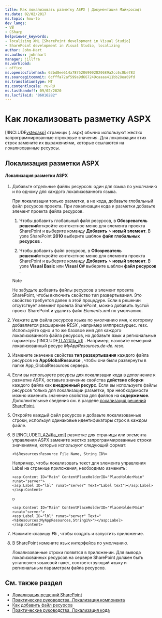 ```yaml
---
title: Как локализовать разметку ASPX | Документация Майкрософт
ms.date: 02/02/2017
ms.topic: how-to
dev_langs:
- VB
- CSharp
helpviewer_keywords:
- localizing XML [SharePoint development in Visual Studio]
- SharePoint development in Visual Studio, localizing
author: John-Hart
ms.author: johnhart
manager: jillfra
ms.workload:
- office
ms.openlocfilehash: 63bd8ee614a78752069002820689a2cc6c0be783
ms.sourcegitcommit: 6cfffa72af599a9d667249caaaa411bb28ea69fd
ms.translationtype: MT
ms.contentlocale: ru-RU
ms.lasthandoff: 09/02/2020
ms.locfileid: "86016282"
---
```

# <a name="how-to-localize-aspx-markup"></a>Как локализовать разметку ASPX
  [!INCLUDE[vstecasp](../sharepoint/includes/vstecasp-md.md)] страницы (. aspx) обычно используют жестко запрограммированные строковые значения. Для локализации этих строк замените их выражениями, которые ссылаются на локализованные ресурсы.

## <a name="localize-aspx-markup"></a>Локализация разметки ASPX

#### <a name="to-localize-aspx-markup"></a>Локализация разметки ASPX

1. Добавьте отдельные файлы ресурсов: один для языка по умолчанию и по одному для каждого локализованного языка.

     При локализации только разметки, а не кода, добавьте глобальный файл ресурсов проекта. При локализации кода и разметки добавьте элемент проекта файла ресурсов.

    1. Чтобы добавить глобальный файл ресурсов, в **Обозреватель решений**откройте контекстное меню для элемента проекта SharePoint и выберите команду **Добавить**  >  **новый элемент**. В узле SharePoint **2010** выберите шаблон **файл глобальных ресурсов** .

    2. Чтобы добавить файл ресурсов, в **Обозреватель решений**откройте контекстное меню для элемента проекта SharePoint и выберите команду **Добавить**  >  **новый элемент**. В узле **Visual Basic** или **Visual C#** выберите шаблон **файл ресурсов** .

    > [!NOTE]
    > Не забудьте добавить файлы ресурсов в элемент проекта SharePoint, чтобы включить свойство тип развертывания. Это свойство требуется далее в этой процедуре. Если в решении отсутствует элемент проекта SharePoint, можно добавить пустой проект SharePoint и удалить файл *Elements.xml* по умолчанию.

2. Укажите для файла ресурсов языка по умолчанию имя, к которому добавляется расширение *RESX* , например мяппресаурцес. resx. Используйте одно и то же базовое имя для каждого локализованного файла ресурсов, но добавьте язык и региональные параметры [!INCLUDE[TLA2#tla_id](../sharepoint/includes/tla2sharptla-id-md.md)] . Например, назовите немецкий локализованный ресурс *MyAppResources.de-de. resx*.

3. Измените значение свойства **тип развертывания** каждого файла ресурсов на **AppGlobalResource** , чтобы они были развернуты в папке App_GlobalResources сервера.

4. Если вы используете ресурсы для локализации кода в дополнение к разметке ASPX, оставьте значение свойства **действие сборки** каждого файла как **внедренный ресурс**. Если вы используете файлы ресурсов только для локализации разметки, при необходимости можно изменить значение свойства для файлов на **содержимое**. Дополнительные сведения см. в разделе [локализация решений SharePoint](../sharepoint/localizing-sharepoint-solutions.md).

5. Откройте каждый файл ресурсов и добавьте локализованные строки, используя одинаковые идентификаторы строк в каждом файле.

6. В [!INCLUDE[TLA2#tla_xml](../sharepoint/includes/tla2sharptla-xml-md.md)] разметке для страницы или элемента управления ASPX замените жестко запрограммированные строки значениями, которые используют следующий формат:

    ```aspx-csharp
    <%$Resources:Resource File Name, String ID%>
    ```

     Например, чтобы локализовать текст для элемента управления Label на странице приложения, необходимо изменить:

    ```aspx-csharp
    <asp:Content ID="Main" ContentPlaceHolderID="PlaceHolderMain" runat="server">
    <asp:Label ID="lbl" runat="server" Text="Label text"></asp:Label>
    </asp:Content>
    ```

     в

    ```aspx-csharp
    <asp:Content ID="Main" ContentPlaceHolderID="PlaceHolderMain" runat="server">
    <asp:Label ID="lbl" runat="server" Text="<%$Resources:MyAppResources,String1%>"></asp:Label>
    </asp:Content>
    ```

7. Нажмите клавишу **F5** , чтобы создать и запустить приложение.

8. В SharePoint измените язык интерфейса по умолчанию.

     Локализованные строки появятся в приложении. Для вывода локализованных ресурсов на сервере SharePoint должен быть установлен языковой пакет, соответствующий языку и региональным параметрам файла ресурсов.

## <a name="see-also"></a>См. также раздел
- [Локализация решений SharePoint](../sharepoint/localizing-sharepoint-solutions.md)
- [Практические руководства. Локализация компонента](../sharepoint/how-to-localize-a-feature.md)
- [Как добавить файл ресурсов](../sharepoint/how-to-add-a-resource-file.md)
- [Практические руководства. Локализация кода](../sharepoint/how-to-localize-code.md)
